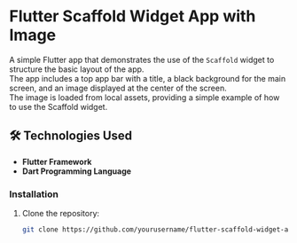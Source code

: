# Flutter Scaffold Widget App with Image

A simple Flutter app that demonstrates the use of the `Scaffold` widget to structure the basic layout of the app. <br>
The app includes a top app bar with a title, a black background for the main screen, and an image displayed at the center of the screen. <br>
The image is loaded from local assets, providing a simple example of how to use the Scaffold widget.

## 🛠️ Technologies Used

- **Flutter Framework**
- **Dart Programming Language**

### Installation
1. Clone the repository:
   ```bash
   git clone https://github.com/yourusername/flutter-scaffold-widget-app.git
